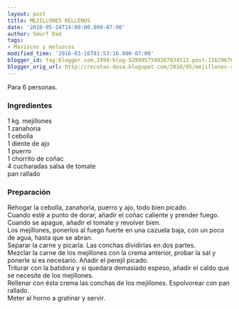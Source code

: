 ```yaml
---
layout: post
title: MEJILLONES RELLENOS
date: '2010-05-24T14:00:00.000-07:00'
author: Smurf Dad
tags:
- Mariscos y moluscos
modified_time: '2016-03-16T01:53:16.000-07:00'
blogger_id: tag:blogger.com,1999:blog-5299957599287034512.post-1562967692048076419
blogger_orig_url: http://recetas-desa.blogspot.com/2010/05/mejillones-rellenos_24.html
---
```


Para 6 personas.<br><h3>Ingredientes</h3><p>1 kg. mejillones<br/>1 zanahoria<br/>1 cebolla<br/>1 diente de ajo<br/>1 puerro<br/>1 chorrito de co&ntilde;ac<br/>4 cucharadas salsa de tomate<br/>pan rallado</p><h3>Preparaci&oacute;n</h3><p>Rehogar la cebolla, zanahoria, puerro y ajo, todo bien picado.<br/>Cuando est&eacute; a punto de dorar, a&ntilde;adir el co&ntilde;ac caliente y prender fuego.<br/>Cuando se apague, a&ntilde;adir el tomate y revolver bien.<br/>Los mejillones, ponerlos al fuego fuerte en una cazuela baja, con un poco de agua, hasta que se abran.<br/>Separar la carne y picarla.  Las conchas dividirlas en dos partes.<br/>Mezclar la carne de los mejillones con la crema anterior, probar la sal y ponerle si es necesario. A&ntilde;adir el perejil picado.<br/>Triturar con la batidora y si quedara demasiado espeso, a&ntilde;adir el caldo que se necesite de los mejillones.<br/>Rellenar con &eacute;sta crema las conchas de los mejillones. Espolvorear con pan rallado.<br/>Meter al horno a gratinar y servir.</p>
